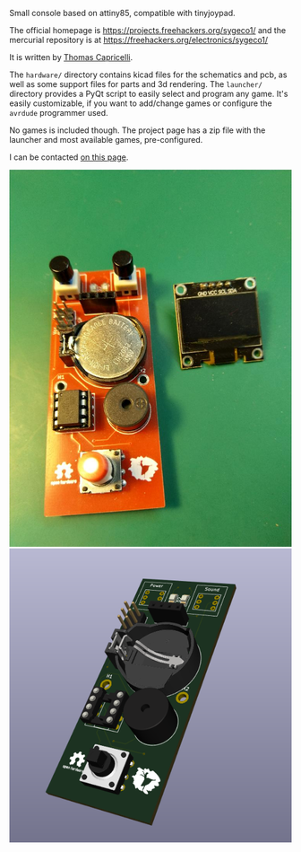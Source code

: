 
Small console based on attiny85, compatible with tinyjoypad.

The official homepage is https://projects.freehackers.org/sygeco1/
and the mercurial repository is at https://freehackers.org/electronics/sygeco1/

It is written by [Thomas Capricelli](https://freehackers.org/thomas/).

The `hardware/` directory contains kicad files for the schematics and pcb, as well as some support files for parts and 3d rendering.
The `launcher/` directory provides a PyQt script to easily select and program any game. It's easily customizable, if you want to add/change games or configure the `avrdude` programmer used.

No games is included though. The project page has a zip file with the launcher and most available games, pre-configured.

I can be contacted [on this page](https://www.freehackers.org/thomas/feedback/).

![Main board with screen removed](photos/IMG_20210218_182505.jpg?raw=true)
![3D view](photos/3dview.png?raw=true)


